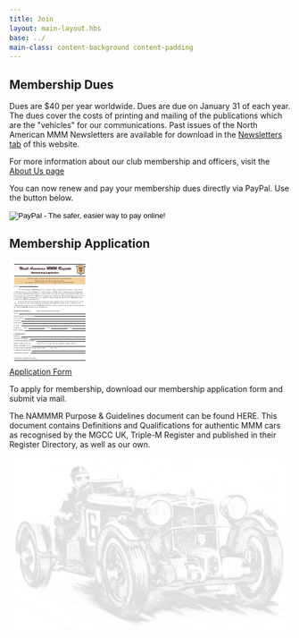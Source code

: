 ```yaml
---
title: Join
layout: main-layout.hbs
base: ../
main-class: content-background content-padding
---
```

<h2 class="divider">Membership Dues</h2>

Dues are $40 per year worldwide. Dues are due on January 31 of each year. The
dues cover the costs of printing and mailing of the publications which are the
"vehicles" for our communications. Past issues of the North American MMM
Newsletters are available for download in the [Newsletters tab](newsletters/)
of this website.

For more information about our club membership and officers, visit the [About
Us page](about-us/)

You can now renew and pay your membership dues directly via PayPal. Use the
button below.

<form class="paypal" action="https://www.paypal.com/cgi-bin/webscr" method="post" target="_top">
<input type="hidden" name="cmd" value="_xclick">
<input type="hidden" name="business" value="renewal@nammmr.org">
<input type="hidden" name="lc" value="US">
<input type="hidden" name="item_name" value="NAMMMR Annual Membership">
<input type="hidden" name="amount" value="40.00">
<input type="hidden" name="currency_code" value="USD">
<input type="hidden" name="button_subtype" value="services">
<input type="hidden" name="no_note" value="0">
<input type="hidden" name="bn" value="PP-BuyNowBF:btn_buynowCC_LG.gif:NonHostedGuest">
<input type="image" src="img/paypal.png" border="0" name="submit" alt="PayPal - The safer, easier way to pay online!">
<img alt="" border="0" src="https://www.paypalobjects.com/en_US/i/scr/pixel.gif" width="1" height="1">
</form>


<h2 class="divider">Membership Application</h2>

<a class="doc-thumb float-left" href="join/nammmr-application.pdf">
	<img class="shadowed" src="join/nammmr-application.png">
	<div class="caption">Application Form</div>
</a>

To apply for membership, download our membership application form and submit
via mail. 

The NAMMMR Purpose & Guidelines document can be found HERE. This document
contains Definitions and Qualifications for authentic MMM cars as recognised
by the MGCC UK, Triple-M Register and published in their Register Directory,
as well as our own.

<img class="sketch" src="img/k3-sketch.png" alt="">
